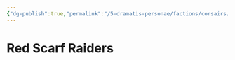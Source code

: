 ```yaml
---
{"dg-publish":true,"permalink":"/5-dramatis-personae/factions/corsairs/red-scarf-raiders/","noteIcon":""}
---
```


# Red Scarf Raiders
